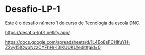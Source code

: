 # Desafio-LP-1
Este é o desafio número 1 do curso de Tecnologia da escola DNC.

https://desafio-lp01.netlify.app/


https://docs.google.com/spreadsheets/d/1L4Eo8sFCHlfuYH-Z2vy15ICwoNzzCYFhHr-I3IKUUKU/edit#gid=0
